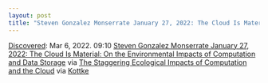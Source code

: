 ```yaml
---
layout: post
title: "Steven Gonzalez Monserrate January 27, 2022: The Cloud Is Material: On the Environmental Impacts of Computation and Data Storage"
---
```

[Discovered](http://rolandtanglao.com/2020/07/29/p1-blogthis-checkvist-list-links-to-blog/): Mar 6, 2022. 09:10 [Steven Gonzalez Monserrate January 27, 2022: The Cloud Is Material: On the Environmental Impacts of Computation and Data Storage](https://mit-serc.pubpub.org/pub/the-cloud-is-material/release/1) via [The Staggering Ecological Impacts of Computation and the Cloud](https://thereader.mitpress.mit.edu/the-staggering-ecological-impacts-of-computation-and-the-cloud/) via [Kottke](https://twitter.com/kottke/status/1499780457201811462)
